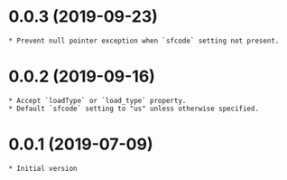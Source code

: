 # 0.0.3 (2019-09-23)
    * Prevent null pointer exception when `sfcode` setting not present.

# 0.0.2 (2019-09-16)
    * Accept `loadType` or `load_type` property.
    * Default `sfcode` setting to "us" unless otherwise specified.

# 0.0.1 (2019-07-09)
    * Initial version

